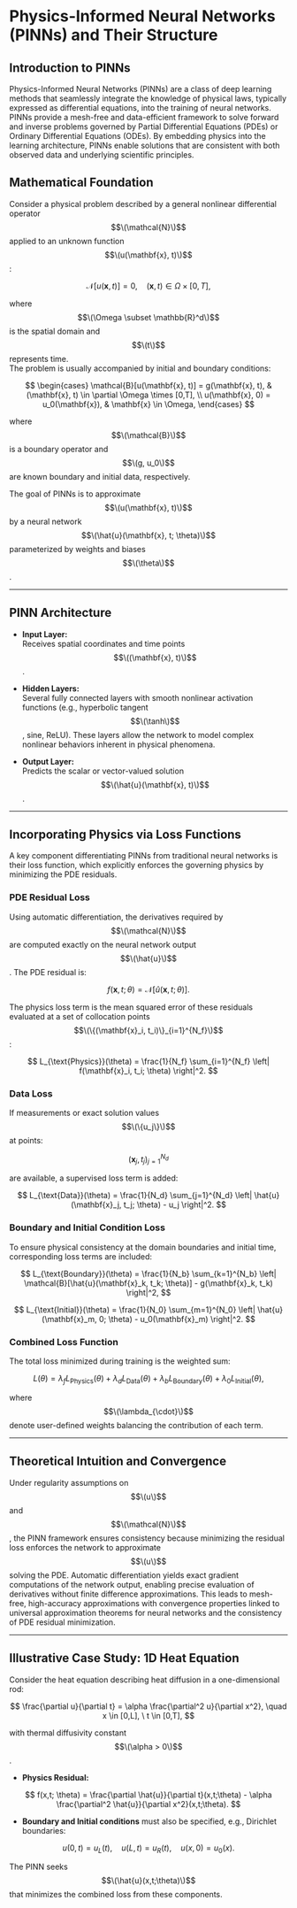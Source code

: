 # Physics-Informed Neural Networks (PINNs) and Their Structure

## Introduction to PINNs

Physics-Informed Neural Networks (PINNs) are a class of deep learning methods that seamlessly integrate the knowledge of physical laws, typically expressed as differential equations, into the training of neural networks. PINNs provide a mesh-free and data-efficient framework to solve forward and inverse problems governed by Partial Differential Equations (PDEs) or Ordinary Differential Equations (ODEs). By embedding physics into the learning architecture, PINNs enable solutions that are consistent with both observed data and underlying scientific principles.

## Mathematical Foundation

Consider a physical problem described by a general nonlinear differential operator $$\(\mathcal{N}\)$$ applied to an unknown function $$\(u(\mathbf{x}, t)\)$$:

$$
\mathcal{N}[u(\mathbf{x}, t)] = 0, \quad (\mathbf{x}, t) \in \Omega \times [0,T],
$$

where $$\(\Omega \subset \mathbb{R}^d\)$$ is the spatial domain and $$\(t\)$$ represents time.  
The problem is usually accompanied by initial and boundary conditions:

$$
\begin{cases}
\mathcal{B}[u(\mathbf{x}, t)] = g(\mathbf{x}, t), & (\mathbf{x}, t) \in \partial \Omega \times [0,T], \\
u(\mathbf{x}, 0) = u_0(\mathbf{x}), & \mathbf{x} \in \Omega,
\end{cases}
$$

where $$\(\mathcal{B}\)$$ is a boundary operator and $$\(g, u_0\)$$ are known boundary and initial data, respectively.

The goal of PINNs is to approximate $$\(u(\mathbf{x}, t)\)$$ by a neural network $$\(\hat{u}(\mathbf{x}, t; \theta)\)$$ parameterized by weights and biases $$\(\theta\)$$.

---

## PINN Architecture

- **Input Layer:**  
  Receives spatial coordinates and time points $$\((\mathbf{x}, t)\)$$.

- **Hidden Layers:**  
  Several fully connected layers with smooth nonlinear activation functions (e.g., hyperbolic tangent $$\(\tanh\)$$, sine, ReLU). These layers allow the network to model complex nonlinear behaviors inherent in physical phenomena.

- **Output Layer:**  
  Predicts the scalar or vector-valued solution $$\(\hat{u}(\mathbf{x}, t)\)$$.

---

## Incorporating Physics via Loss Functions

A key component differentiating PINNs from traditional neural networks is their loss function, which explicitly enforces the governing physics by minimizing the PDE residuals.

### PDE Residual Loss

Using automatic differentiation, the derivatives required by $$\(\mathcal{N}\)$$ are computed exactly on the neural network output $$\(\hat{u}\)$$. The PDE residual is:

$$
f(\mathbf{x}, t; \theta) = \mathcal{N}[\hat{u}(\mathbf{x}, t; \theta)].
$$

The physics loss term is the mean squared error of these residuals evaluated at a set of collocation points $$\(\{(\mathbf{x}_i, t_i)\}_{i=1}^{N_f}\)$$:

$$
L_{\text{Physics}}(\theta) = \frac{1}{N_f} \sum_{i=1}^{N_f} \left| f(\mathbf{x}_i, t_i; \theta) \right|^2.
$$

### Data Loss

If measurements or exact solution values $$\(\{u_j\}\)$$ at points:

$$
{(\mathbf{x}_j, t_j)}_{j=1}^{N_d}
$$

 are available, a supervised loss term is added:

$$
L_{\text{Data}}(\theta) = \frac{1}{N_d} \sum_{j=1}^{N_d} \left| \hat{u}(\mathbf{x}_j, t_j; \theta) - u_j \right|^2.
$$

### Boundary and Initial Condition Loss

To ensure physical consistency at the domain boundaries and initial time, corresponding loss terms are included:

$$
L_{\text{Boundary}}(\theta) = \frac{1}{N_b} \sum_{k=1}^{N_b} \left| \mathcal{B}[\hat{u}(\mathbf{x}_k, t_k; \theta)] - g(\mathbf{x}_k, t_k) \right|^2,
$$

$$
L_{\text{Initial}}(\theta) = \frac{1}{N_0} \sum_{m=1}^{N_0} \left| \hat{u}(\mathbf{x}_m, 0; \theta) - u_0(\mathbf{x}_m) \right|^2.
$$

### Combined Loss Function

The total loss minimized during training is the weighted sum:

$$
L(\theta) = \lambda_f L_{\text{Physics}}(\theta) + \lambda_d L_{\text{Data}}(\theta) + \lambda_b L_{\text{Boundary}}(\theta) + \lambda_0 L_{\text{Initial}}(\theta),
$$

where $$\(\lambda_{\cdot}\)$$ denote user-defined weights balancing the contribution of each term.

---

## Theoretical Intuition and Convergence

Under regularity assumptions on $$\(u\)$$ and $$\(\mathcal{N}\)$$, the PINN framework ensures consistency because minimizing the residual loss enforces the network to approximate $$\(u\)$$ solving the PDE. Automatic differentiation yields exact gradient computations of the network output, enabling precise evaluation of derivatives without finite difference approximations. This leads to mesh-free, high-accuracy approximations with convergence properties linked to universal approximation theorems for neural networks and the consistency of PDE residual minimization.

---

## Illustrative Case Study: 1D Heat Equation

Consider the heat equation describing heat diffusion in a one-dimensional rod:

$$
\frac{\partial u}{\partial t} = \alpha \frac{\partial^2 u}{\partial x^2}, \quad x \in [0,L], \ t \in [0,T],
$$

with thermal diffusivity constant $$\(\alpha > 0\)$$.

- **Physics Residual:**

$$
f(x,t; \theta) = \frac{\partial \hat{u}}{\partial t}(x,t;\theta) - \alpha \frac{\partial^2 \hat{u}}{\partial x^2}(x,t;\theta).
$$

- **Boundary and Initial conditions** must also be specified, e.g., Dirichlet boundaries:

$$
u(0,t) = u_L(t), \quad u(L,t) = u_R(t), \quad u(x,0) = u_0(x).
$$

The PINN seeks $$\(\hat{u}(x,t;\theta)\)$$ that minimizes the combined loss from these components.
